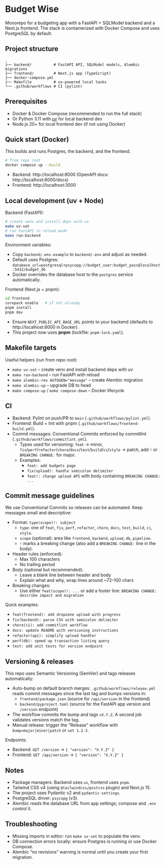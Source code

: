 # Budget Wise

Monorepo for a budgeting app with a FastAPI + SQLModel backend and a Next.js frontend. The stack is containerized with Docker Compose and uses PostgreSQL by default.

## Project structure

```
.
├── backend/          # FastAPI API, SQLModel models, Alembic migrations
├── frontend/         # Next.js app (TypeScript)
├── docker-compose.yml
├── Makefile          # uv-powered local tasks
└── .github/workflows # CI (pylint)
```

## Prerequisites
- Docker & Docker Compose (recommended to run the full stack)
- Or Python 3.11 with [uv](https://docs.astral.sh/uv/) for local backend dev
- Node.js 20+ for local frontend dev (if not using Docker)

## Quick start (Docker)

This builds and runs Postgres, the backend, and the frontend.

```sh
# from repo root
docker compose up --build
```

- Backend: http://localhost:8000 (OpenAPI docs: http://localhost:8000/docs)
- Frontend: http://localhost:3000

## Local development (uv + Node)

Backend (FastAPI):
```sh
# create venv and install deps with uv
make uv-set
# run FastAPI in reload mode
make run-backend
```

Environment variables:
- Copy `backend/.env.example` to `backend/.env` and adjust as needed.
- Default uses Postgres: `database_url=postgresql+psycopg://budget_user:budget_pass@localhost:5432/budget_db`
- Docker overrides the database host to the `postgres` service automatically.

Frontend (Next.js + pnpm):
```sh
cd frontend
corepack enable   # if not already
pnpm install
pnpm dev
```
- Ensure `NEXT_PUBLIC_API_BASE_URL` points to your backend (defaults to http://localhost:8000 in Docker).
- This project now uses **pnpm** (lockfile: `pnpm-lock.yaml`).

## Makefile targets
Useful helpers (run from repo root):
- `make uv-set` – create venv and install backend deps with uv
- `make run-backend` – run FastAPI with reload
- `make alembic-rev AUTOGEN="message"` – create Alembic migration
- `make alembic-up` – upgrade DB to head
- `make compose-up` / `make compose-down` – Docker lifecycle

## CI
- Backend: Pylint on push/PR to `main` (`.github/workflows/pylint.yml`).
- Frontend: Build + lint with pnpm (`.github/workflows/frontend-build.yml`).
- Commit messages: Conventional Commits enforced by commitlint (`.github/workflows/commitlint.yml`).
	- Types used for versioning: `feat` → minor, `fix`/`perf`/`refactor`/`chore`/`docs`/`test`/`build`/`ci`/`style` → patch, add `!` or `BREAKING CHANGE:` for major.
	- Examples:
		- `feat: add budgets page`
		- `fix(upload): handle semicolon delimiter`
		- `feat!: change upload API` with body containing `BREAKING CHANGE: ...`

## Commit message guidelines

We use Conventional Commits so releases can be automated. Keep messages small and descriptive:

- Format: `type(scope)!: subject`
	- `type`: one of `feat`, `fix`, `perf`, `refactor`, `chore`, `docs`, `test`, `build`, `ci`, `style`.
	- `scope` (optional): area like `frontend`, `backend`, `upload`, `db`, `pipeline`.
	- `!` marks a breaking change (also add a `BREAKING CHANGE:` line in the body).
- Header rules (enforced):
	- Max 100 characters
	- No trailing period
- Body (optional but recommended):
	- Leave a blank line between header and body
	- Explain what and why, wrap lines around ~72–100 chars
- Breaking changes:
	- Use either `feat(scope)!: ...` or add a footer line: `BREAKING CHANGE: describe impact and migration`

Quick examples:
- `feat(frontend): add dropzone upload with progress`
- `fix(backend): parse CSV with semicolon delimiter`
- `chore(ci): add commitlint workflow`
- `docs: update README with versioning instructions`
- `refactor(api): simplify upload handler`
- `perf(db): speed up transaction listing query`
- `test: add unit tests for version endpoint`

## Versioning & releases

This repo uses Semantic Versioning (SemVer) and tags releases automatically:

- Auto-bump on default branch merges: `.github/workflows/release.yml` reads commit messages since the last tag and bumps versions in:
	- `frontend/package.json` (source for `/api/version` in the frontend)
	- `backend/pyproject.toml` (source for the FastAPI app version and `/version` endpoint)
- The workflow commits the bump and tags `vX.Y.Z`. A second job validates versions match the tag.
- Manual release: trigger the "Release" workflow with `bump=major|minor|patch` or `set 1.2.3`.

Endpoints:
- Backend: `GET /version` → `{ "version": "X.Y.Z" }`
- Frontend: `GET /api/version` → `{ "version": "X.Y.Z" }`

## Notes
- Package managers: Backend uses `uv`, frontend uses `pnpm`.
- Tailwind CSS v4 (using `@tailwindcss/postcss` plugin) and Next.js 15.
- The project uses Pydantic v2 and `pydantic-settings`.
- PostgreSQL driver: `psycopg` (v3).
- Alembic reads the database URL from app settings; compose and `.env` control it.

## Troubleshooting
- Missing imports in editor: run `make uv-set` to populate the venv.
- DB connection errors locally: ensure Postgres is running or use Docker Compose.
- Alembic “no revisions” warning is normal until you create your first migration.
